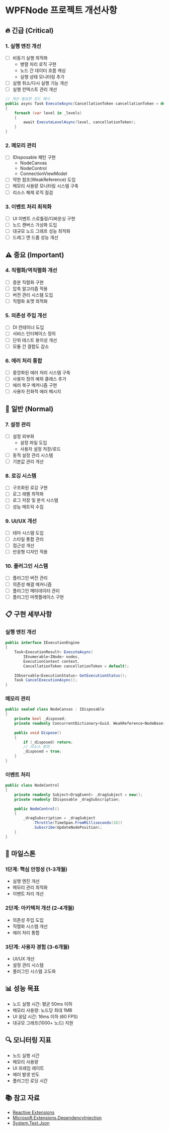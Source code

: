# WPFNode 프로젝트 개선사항

## 🔥 긴급 (Critical)

### 1. 실행 엔진 개선
- [ ] 비동기 실행 최적화
  - 병렬 처리 로직 구현
  - 노드 간 데이터 흐름 캐싱
  - 실행 상태 모니터링 추가
- [ ] 실행 취소/다시 실행 기능 개선
- [ ] 실행 컨텍스트 관리 개선
```csharp
// 개선 필요한 코드 예시
public async Task ExecuteAsync(CancellationToken cancellationToken = default)
{
    foreach (var level in _levels)
    {
        await ExecuteLevelAsync(level, cancellationToken);
    }
}
```

### 2. 메모리 관리
- [ ] IDisposable 패턴 구현
  - NodeCanvas
  - NodeControl
  - ConnectionViewModel
- [ ] 약한 참조(WeakReference) 도입
- [ ] 메모리 사용량 모니터링 시스템 구축
- [ ] 리소스 해제 로직 점검

### 3. 이벤트 처리 최적화
- [ ] UI 이벤트 스로틀링/디바운싱 구현
- [ ] 노드 캔버스 가상화 도입
- [ ] 대규모 노드 그래프 성능 최적화
- [ ] 드래그 앤 드롭 성능 개선

## ⚠️ 중요 (Important)

### 4. 직렬화/역직렬화 개선
- [ ] 증분 직렬화 구현
- [ ] 압축 알고리즘 적용
- [ ] 버전 관리 시스템 도입
- [ ] 직렬화 포맷 최적화

### 5. 의존성 주입 개선
- [ ] DI 컨테이너 도입
- [ ] 서비스 인터페이스 정의
- [ ] 단위 테스트 용이성 개선
- [ ] 모듈 간 결합도 감소

### 6. 에러 처리 통합
- [ ] 중앙화된 에러 처리 시스템 구축
- [ ] 사용자 정의 예외 클래스 추가
- [ ] 에러 복구 메커니즘 구현
- [ ] 사용자 친화적 에러 메시지

## 📝 일반 (Normal)

### 7. 설정 관리
- [ ] 설정 외부화
  - 설정 파일 도입
  - 사용자 설정 저장/로드
- [ ] 동적 설정 관리 시스템
- [ ] 기본값 관리 개선

### 8. 로깅 시스템
- [ ] 구조화된 로깅 구현
- [ ] 로그 레벨 최적화
- [ ] 로그 저장 및 분석 시스템
- [ ] 성능 메트릭 수집

### 9. UI/UX 개선
- [ ] 테마 시스템 도입
- [ ] 스타일 통합 관리
- [ ] 접근성 개선
- [ ] 반응형 디자인 적용

### 10. 플러그인 시스템
- [ ] 플러그인 버전 관리
- [ ] 의존성 해결 메커니즘
- [ ] 플러그인 메타데이터 관리
- [ ] 플러그인 마켓플레이스 구현

## 📋 구현 세부사항

### 실행 엔진 개선
```csharp
public interface IExecutionEngine
{
    Task<ExecutionResult> ExecuteAsync(
        IEnumerable<INode> nodes,
        ExecutionContext context,
        CancellationToken cancellationToken = default);
    
    IObservable<ExecutionStatus> GetExecutionStatus();
    Task CancelExecutionAsync();
}
```

### 메모리 관리
```csharp
public sealed class NodeCanvas : IDisposable
{
    private bool _disposed;
    private readonly ConcurrentDictionary<Guid, WeakReference<NodeBase>> _nodes;
    
    public void Dispose()
    {
        if (_disposed) return;
        // 리소스 정리
        _disposed = true;
    }
}
```

### 이벤트 처리
```csharp
public class NodeControl
{
    private readonly Subject<DragEvent> _dragSubject = new();
    private readonly IDisposable _dragSubscription;
    
    public NodeControl()
    {
        _dragSubscription = _dragSubject
            .Throttle(TimeSpan.FromMilliseconds(16))
            .Subscribe(UpdateNodePosition);
    }
}
```

## 🎯 마일스톤

### 1단계: 핵심 안정성 (1-3개월)
- 실행 엔진 개선
- 메모리 관리 최적화
- 이벤트 처리 개선

### 2단계: 아키텍처 개선 (2-4개월)
- 의존성 주입 도입
- 직렬화 시스템 개선
- 에러 처리 통합

### 3단계: 사용자 경험 (3-6개월)
- UI/UX 개선
- 설정 관리 시스템
- 플러그인 시스템 고도화

## 📊 성능 목표

- 노드 실행 시간: 평균 50ms 이하
- 메모리 사용량: 노드당 최대 1MB
- UI 응답 시간: 16ms 이하 (60 FPS)
- 대규모 그래프(1000+ 노드) 지원

## 🔍 모니터링 지표

- 노드 실행 시간
- 메모리 사용량
- UI 프레임 레이트
- 에러 발생 빈도
- 플러그인 로딩 시간

## 📚 참고 자료

- [Reactive Extensions](https://github.com/dotnet/reactive)
- [Microsoft.Extensions.DependencyInjection](https://docs.microsoft.com/en-us/dotnet/core/extensions/dependency-injection)
- [System.Text.Json](https://docs.microsoft.com/en-us/dotnet/standard/serialization/system-text-json-overview) 